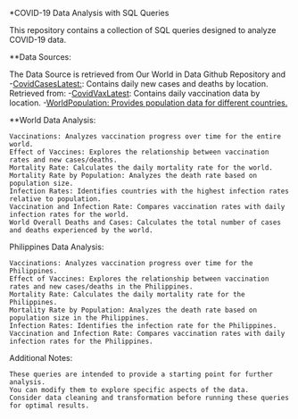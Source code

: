 *COVID-19 Data Analysis with SQL Queries

This repository contains a collection of SQL queries designed to analyze COVID-19 data. 

**Data Sources:

The Data Source is retrieved from Our World in Data Github Repository and 
-[CovidCasesLatest:](https://github.com/owid/covid-19-data/blob/c6b482425695ed67d3fff85ce614fc4189cf2c17/public/data/cases_deaths/full_data.csv): Contains daily new cases and deaths by location. Retrieved from:
-[CovidVaxLatest](https://github.com/owid/covid-19-data/blob/c6b482425695ed67d3fff85ce614fc4189cf2c17/public/data/vaccinations/vaccinations.csv): Contains daily vaccination data by location.
-[WorldPopulation: Provides population data for different countries.](https://population.un.org/wpp/Download/Standard/CSV/)

**World Data Analysis:

    Vaccinations: Analyzes vaccination progress over time for the entire world.
    Effect of Vaccines: Explores the relationship between vaccination rates and new cases/deaths.
    Mortality Rate: Calculates the daily mortality rate for the world.
    Mortality Rate by Population: Analyzes the death rate based on population size.
    Infection Rates: Identifies countries with the highest infection rates relative to population.
    Vaccination and Infection Rate: Compares vaccination rates with daily infection rates for the world.
    World Overall Deaths and Cases: Calculates the total number of cases and deaths experienced by the world.

Philippines Data Analysis:

    Vaccinations: Analyzes vaccination progress over time for the Philippines.
    Effect of Vaccines: Explores the relationship between vaccination rates and new cases/deaths in the Philippines.
    Mortality Rate: Calculates the daily mortality rate for the Philippines.
    Mortality Rate by Population: Analyzes the death rate based on population size in the Philippines.
    Infection Rates: Identifies the infection rate for the Philippines.
    Vaccination and Infection Rate: Compares vaccination rates with daily infection rates for the Philippines.

Additional Notes:

    These queries are intended to provide a starting point for further analysis.
    You can modify them to explore specific aspects of the data.
    Consider data cleaning and transformation before running these queries for optimal results.
